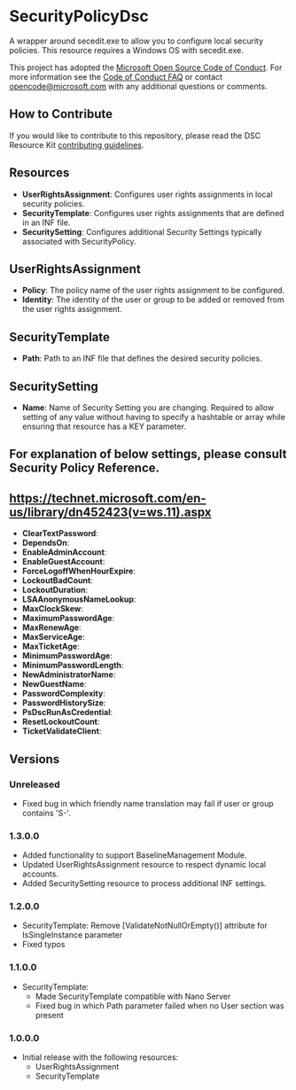 # SecurityPolicyDsc

A wrapper around secedit.exe to allow you to configure local security policies.  This resource requires a Windows OS with secedit.exe.

This project has adopted the [Microsoft Open Source Code of Conduct](https://opensource.microsoft.com/codeofconduct/).
For more information see the [Code of Conduct FAQ](https://opensource.microsoft.com/codeofconduct/faq/) or contact [opencode@microsoft.com](mailto:opencode@microsoft.com) with any additional questions or comments.

## How to Contribute

If you would like to contribute to this repository, please read the DSC Resource Kit [contributing guidelines](https://github.com/PowerShell/DscResource.Kit/blob/master/CONTRIBUTING.md).

## Resources

* **UserRightsAssignment**: Configures user rights assignments in local security policies.
* **SecurityTemplate**: Configures user rights assignments that are defined in an INF file.
* **SecuritySetting**: Configures additional Security Settings typically associated with SecurityPolicy.

## UserRightsAssignment

* **Policy**: The policy name of the user rights assignment to be configured.
* **Identity**: The identity of the user or group to be added or removed from the user rights assignment.

## SecurityTemplate

* **Path**: Path to an INF file that defines the desired security policies.

## SecuritySetting

* **Name**: Name of Security Setting you are changing. Required to allow setting of any value without having to specify a hashtable or array while ensuring that resource has a KEY parameter.
## For explanation of below settings, please consult Security Policy Reference.
## https://technet.microsoft.com/en-us/library/dn452423(v=ws.11).aspx
* **ClearTextPassword**:
* **DependsOn**:
* **EnableAdminAccount**:
* **EnableGuestAccount**:
* **ForceLogoffWhenHourExpire**:
* **LockoutBadCount**:
* **LockoutDuration**:
* **LSAAnonymousNameLookup**:
* **MaxClockSkew**:
* **MaximumPasswordAge**:
* **MaxRenewAge**:
* **MaxServiceAge**:
* **MaxTicketAge**:
* **MinimumPasswordAge**:
* **MinimumPasswordLength**:
* **NewAdministratorName**:
* **NewGuestName**:
* **PasswordComplexity**:
* **PasswordHistorySize**:
* **PsDscRunAsCredential**:
* **ResetLockoutCount**:
* **TicketValidateClient**:

## Versions

### Unreleased

* Fixed bug in which friendly name translation may fail if user or group contains 'S-'.

### 1.3.0.0

* Added functionality to support BaselineManagement Module.
* Updated UserRightsAssignment resource to respect dynamic local accounts.
* Added SecuritySetting resource to process additional INF settings.

### 1.2.0.0

* SecurityTemplate: Remove [ValidateNotNullOrEmpty()] attribute for IsSingleInstance parameter
* Fixed typos

### 1.1.0.0

* SecurityTemplate:
  * Made SecurityTemplate compatible with Nano Server
  * Fixed bug in which Path parameter failed when no User section was present

### 1.0.0.0

* Initial release with the following resources:
  * UserRightsAssignment
  * SecurityTemplate
